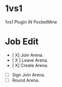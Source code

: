 # 1vs1
1vs1 Plugin IN PocketMine
# Job Edit
- [  X] Join Arena.
- [ X ] Leave Arena.
- [ X] Create Arena.
- [ ] Sign Join Arena.
- [ ] Round Arena.
